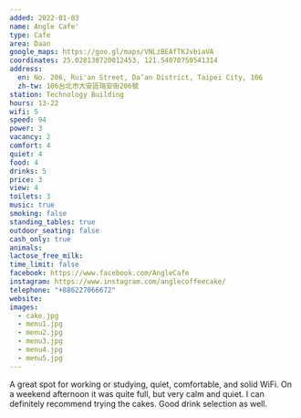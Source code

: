 ```yaml
---
added: 2022-01-03
name: Angle Cafe'
type: Cafe
area: Daan
google_maps: https://goo.gl/maps/VNLzBEAfTKJvbiaVA
coordinates: 25.028138720012453, 121.54070750541314
address:
  en: No. 206, Rui'an Street, Da’an District, Taipei City, 106
  zh-tw: 106台北市大安區瑞安街206號
station: Technology Building
hours: 13-22
wifi: 5
speed: 94
power: 3
vacancy: 2
comfort: 4
quiet: 4
food: 4
drinks: 5
price: 3
view: 4
toilets: 3
music: true
smoking: false
standing_tables: true
outdoor_seating: false
cash_only: true
animals: 
lactose_free_milk: 
time_limit: false
facebook: https://www.facebook.com/AngleCafe
instagram: https://www.instagram.com/anglecoffeecake/
telephone: "+886227066672"
website: 
images:
  - cake.jpg
  - menu1.jpg
  - menu2.jpg
  - menu3.jpg
  - menu4.jpg
  - menu5.jpg
---
```


A great spot for working or studying, quiet, comfortable, and solid WiFi. On a weekend afternoon it was quite full, but very calm and quiet. I can definitely recommend trying the cakes. Good drink selection as well.
